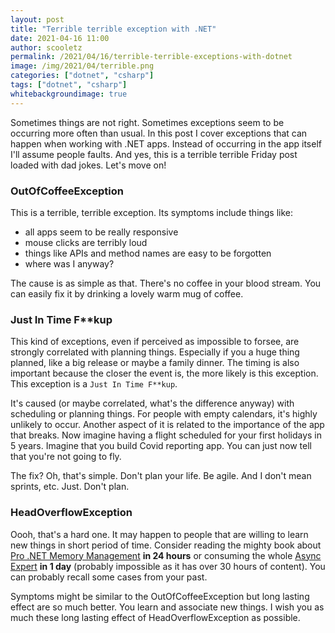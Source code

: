 ```yaml
---
layout: post
title: "Terrible terrible exception with .NET"
date: 2021-04-16 11:00
author: scooletz
permalink: /2021/04/16/terrible-terrible-exceptions-with-dotnet
image: /img/2021/04/terrible.png
categories: ["dotnet", "csharp"]
tags: ["dotnet", "csharp"]
whitebackgroundimage: true
---
```


Sometimes things are not right. Sometimes exceptions seem to be occurring more often than usual. In this post I cover exceptions that can happen when working with .NET apps. Instead of occurring in the app itself I'll assume people faults. And yes, this is a terrible terrible Friday post loaded with dad jokes. Let's move on!

### OutOfCoffeeException

This is a terrible, terrible exception. Its symptoms include things like:

- all apps seem to be really responsive
- mouse clicks are terribly loud
- things like APIs and method names are easy to be forgotten
- where was I anyway?

The cause is as simple as that. There's no coffee in your blood stream. You can easily fix it by drinking a lovely warm mug of coffee.

### Just In Time F**kup

This kind of exceptions, even if perceived as impossible to forsee, are strongly correlated with planning things. Especially if you a huge thing planned, like a big release or maybe a family dinner. The timing is also important because the closer the event is, the more likely is this exception. This exception is a `Just In Time F**kup`.

It's caused (or maybe correlated, what's the difference anyway) with scheduling or planning things. For people with empty calendars, it's highly unlikely to occur. Another aspect of it is related to the importance of the app that breaks. Now imagine having a flight scheduled for your first holidays in 5 years. Imagine that you build Covid reporting app. You can just now tell that you're not going to fly.

The fix? Oh, that's simple. Don't plan your life. Be agile. And I don't mean sprints, etc. Just. Don't plan.

### HeadOverflowException

Oooh, that's a hard one. It may happen to people that are willing to learn new things in short period of time. Consider reading the mighty book about [Pro .NET Memory Management](https://prodotnetmemory.com/) **in 24 hours** or consuming the whole [Async Expert](https://asyncexpert.com/?utm_source=blog.scooletz&utm_medium=link&utm_campaign=2021spring) **in 1 day** (probably impossible as it has over 30 hours of content). You can probably recall some cases from your past.

Symptoms might be similar to the OutOfCoffeeException but long lasting effect are so much better. You learn and associate new things. I wish you as much these long lasting effect of HeadOverflowException as possible.
